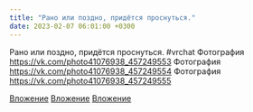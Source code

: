 ```yaml
---
title: "Рано или поздно, придётся проснуться."
date: 2023-02-07 06:01:00 +0300
---
```


Рано или поздно, придётся проснуться.
#vrchat
Фотография
https://vk.com/photo41076938_457249553
Фотография
https://vk.com/photo41076938_457249554
Фотография
https://vk.com/photo41076938_457249555

[Вложение](https://vk.com/photo41076938_457249553)
[Вложение](https://vk.com/photo41076938_457249554)
[Вложение](https://vk.com/photo41076938_457249555)
